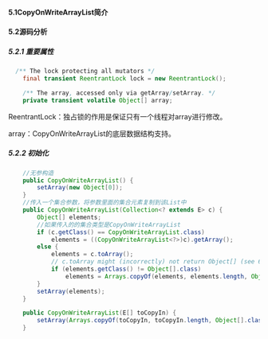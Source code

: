 #### 5.1CopyOnWriteArrayList简介



#### 5.2源码分析

##### 5.2.1 重要属性

```java
  /** The lock protecting all mutators */
    final transient ReentrantLock lock = new ReentrantLock();

    /** The array, accessed only via getArray/setArray. */
    private transient volatile Object[] array;
```

 ReentrantLock：独占锁的作用是保证只有一个线程对array进行修改。

array：CopyOnWriteArrayList的底层数据结构支持。

##### 5.2.2 初始化

```java
	//无参构造
    public CopyOnWriteArrayList() {
        setArray(new Object[0]);
    }
	//传入一个集合参数，将参数里面的集合元素复制到该List中
    public CopyOnWriteArrayList(Collection<? extends E> c) {
        Object[] elements;
        //如果传入的的集合类型是CopyOnWriteArrayList
        if (c.getClass() == CopyOnWriteArrayList.class)
            elements = ((CopyOnWriteArrayList<?>)c).getArray();
        else {
            elements = c.toArray();
            // c.toArray might (incorrectly) not return Object[] (see 6260652)
            if (elements.getClass() != Object[].class)
                elements = Arrays.copyOf(elements, elements.length, Object[].class);
        }
        setArray(elements);
    }

    public CopyOnWriteArrayList(E[] toCopyIn) {
        setArray(Arrays.copyOf(toCopyIn, toCopyIn.length, Object[].class));
    }

```

